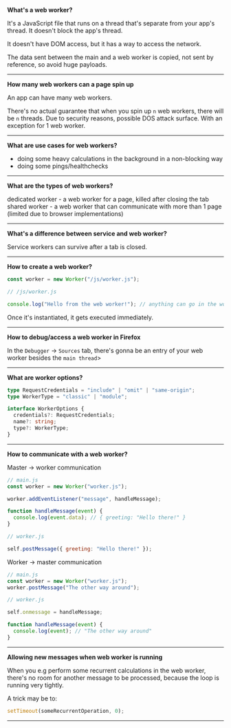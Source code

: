 **What's a web worker?**

It's a JavaScript file that runs on a thread that's separate from your app's thread.
It doesn't block the app's thread.

It doesn't have DOM access, but it has a way to access the network.

The data sent between the main and a web worker is copied, not sent by reference, so avoid huge payloads.

---

**How many web workers can a page spin up**

An app can have many web workers.

There's no actual guarantee that when you spin up `n` web workers, there will be `n` threads.
Due to security reasons, possible DOS attack surface.
With an exception for 1 web worker.

---

**What are use cases for web workers?**

- doing some heavy calculations in the background in a non-blocking way
- doing some pings/healthchecks

---

**What are the types of web workers?**

dedicated worker - a web worker for a page, killed after closing the tab
shared worker - a web worker that can communicate with more than 1 page (limited due to browser implementations)

---

**What's a difference between service and web worker?**

Service workers can survive after a tab is closed.

---

**How to create a web worker?**

```js
const worker = new Worker("/js/worker.js");
```

```js
// /js/worker.js

console.log("Hello from the web worker!"); // anything can go in the worker's file
```

Once it's instantiated, it gets executed immediately.

---

**How to debug/access a web worker in Firefox**

In the `Debugger` -> `Sources` tab, there's gonna be an entry of your web worker besides the `main thread`>

---

**What are worker options?**

```ts
type RequestCredentials = "include" | "omit" | "same-origin";
type WorkerType = "classic" | "module";

interface WorkerOptions {
  credentials?: RequestCredentials;
  name?: string;
  type?: WorkerType;
}
```

---

**How to communicate with a web worker?**

Master -> worker communication

```js
// main.js
const worker = new Worker("worker.js");

worker.addEventListener("message", handleMessage);

function handleMessage(event) {
  console.log(event.data); // { greeting: "Hello there!" }
}

// worker.js

self.postMessage({ greeting: "Hello there!" });
```

Worker -> master communication

```js
// main.js
const worker = new Worker("worker.js");
worker.postMessage("The other way around");

// worker.js

self.onmessage = handleMessage;

function handleMessage(event) {
  console.log(event); // "The other way around"
}
```

---

**Allowing new messages when web worker is running**

When you e.g perform some recurrent calculations in the web worker,
there's no room for another message to be processed,
because the loop is running very tightly.

A trick may be to:

```js
setTimeout(someRecurrentOperation, 0);
```

---
